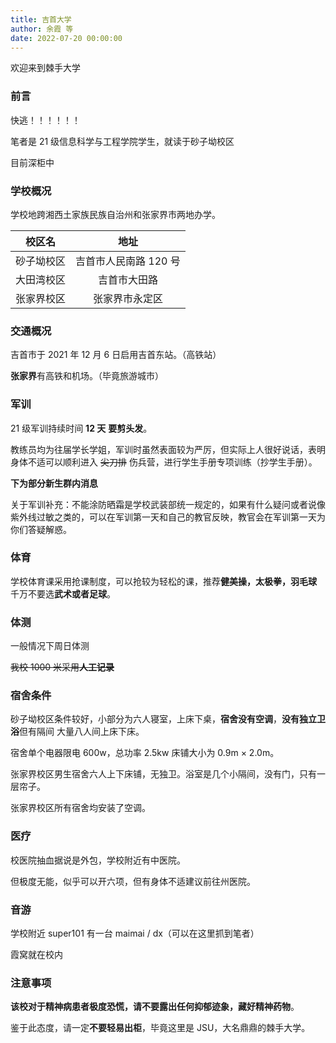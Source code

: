 ```yaml
---
title: 吉首大学
author: 余霞 等
date: 2022-07-20 00:00:00
---
```


欢迎来到棘手大学

### 前言

快逃！！！！！！

笔者是 21 级信息科学与工程学院学生，就读于砂子坳校区

目前深柜中

### 学校概况

学校地跨湘西土家族民族自治州和张家界市两地办学。

|校区名|地址|
|:---:|:---:|
|砂子坳校区|吉首市人民南路 120 号|
|大田湾校区|吉首市大田路|
|张家界校区|张家界市永定区|

### 交通概况

吉首市于 2021 年 12 月 6 日启用吉首东站。（高铁站）

**张家界**有高铁和机场。（毕竟旅游城市）

### 军训

21 级军训持续时间 **12 天** **要剪头发**。

教练员均为往届学长学姐，军训时虽然表面较为严厉，但实际上人很好说话，表明身体不适可以顺利进入 ~~尖刀排~~ 伤兵营，进行学生手册专项训练（抄学生手册）。

**下为部分新生群内消息**

关于军训补充：不能涂防晒霜是学校武装部统一规定的，如果有什么疑问或者说像紫外线过敏之类的，可以在军训第一天和自己的教官反映，教官会在军训第一天为你们答疑解惑。

### 体育

学校体育课采用抢课制度，可以抢较为轻松的课，推荐**健美操，太极拳，羽毛球** 千万不要选**武术或者足球**。

### 体测

一般情况下周日体测

~~我校 1000 米采用**人工记录**~~

### 宿舍条件

砂子坳校区条件较好，小部分为六人寝室，上床下桌，**宿舍没有空调**，**没有独立卫浴**但有隔间 大量八人间上床下床。

宿舍单个电器限电 600w，总功率 2.5kw 床铺大小为 0.9m &times; 2.0m。

张家界校区男生宿舍六人上下床铺，无独卫。浴室是几个小隔间，没有门，只有一层帘子。

张家界校区所有宿舍均安装了空调。

### 医疗

校医院抽血据说是外包，学校附近有中医院。

但极度无能，似乎可以开六项，但有身体不适建议前往州医院。

### 音游

学校附近 super101 有一台 maimai / dx（可以在这里抓到笔者）

霞窝就在校内

### 注意事项

**该校对于精神病患者极度恐慌，请不要露出任何抑郁迹象，藏好精神药物**。

鉴于此态度，请一定**不要轻易出柜**，毕竟这里是 JSU，大名鼎鼎的棘手大学。
